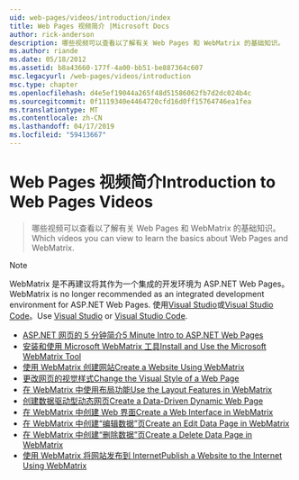 ```yaml
---
uid: web-pages/videos/introduction/index
title: Web Pages 视频简介 |Microsoft Docs
author: rick-anderson
description: 哪些视频可以查看以了解有关 Web Pages 和 WebMatrix 的基础知识。
ms.author: riande
ms.date: 05/18/2012
ms.assetid: b8a43660-177f-4a00-bb51-be887364c607
msc.legacyurl: /web-pages/videos/introduction
msc.type: chapter
ms.openlocfilehash: d4e5ef19044a265f48d51586062fb7d2dc024b4c
ms.sourcegitcommit: 0f1119340e4464720cfd16d0ff15764746ea1fea
ms.translationtype: MT
ms.contentlocale: zh-CN
ms.lasthandoff: 04/17/2019
ms.locfileid: "59413667"
---
```

# <a name="introduction-to-web-pages-videos"></a><span data-ttu-id="d6930-103">Web Pages 视频简介</span><span class="sxs-lookup"><span data-stu-id="d6930-103">Introduction to Web Pages Videos</span></span>

> <span data-ttu-id="d6930-104">哪些视频可以查看以了解有关 Web Pages 和 WebMatrix 的基础知识。</span><span class="sxs-lookup"><span data-stu-id="d6930-104">Which videos you can view to learn the basics about Web Pages and WebMatrix.</span></span>

> [!NOTE] 
> <span data-ttu-id="d6930-105">WebMatrix 是不再建议将其作为一个集成的开发环境为 ASP.NET Web Pages。</span><span class="sxs-lookup"><span data-stu-id="d6930-105">WebMatrix is no longer recommended as an integrated development environment for ASP.NET Web Pages.</span></span> <span data-ttu-id="d6930-106">使用[Visual Studio](xref:aspnet/web-pages/overview/getting-started/program-asp-net-web-pages-in-visual-studio)或[Visual Studio Code](https://code.visualstudio.com/)。</span><span class="sxs-lookup"><span data-stu-id="d6930-106">Use [Visual Studio](xref:aspnet/web-pages/overview/getting-started/program-asp-net-web-pages-in-visual-studio) or [Visual Studio Code](https://code.visualstudio.com/).</span></span>


- [<span data-ttu-id="d6930-107">ASP.NET 网页的 5 分钟简介</span><span class="sxs-lookup"><span data-stu-id="d6930-107">5 Minute Intro to ASP.NET Web Pages</span></span>](5-minute-introduction-to-aspnet-web-pages.md)
- [<span data-ttu-id="d6930-108">安装和使用 Microsoft WebMatrix 工具</span><span class="sxs-lookup"><span data-stu-id="d6930-108">Install and Use the Microsoft WebMatrix Tool</span></span>](install-and-use-the-microsoft-webmatrix-tool.md)
- [<span data-ttu-id="d6930-109">使用 WebMatrix 创建网站</span><span class="sxs-lookup"><span data-stu-id="d6930-109">Create a Website Using WebMatrix</span></span>](create-a-website-using-webmatrix.md)
- [<span data-ttu-id="d6930-110">更改网页的视觉样式</span><span class="sxs-lookup"><span data-stu-id="d6930-110">Change the Visual Style of a Web Page</span></span>](change-the-visual-style-of-a-web-page.md)
- [<span data-ttu-id="d6930-111">在 WebMatrix 中使用布局功能</span><span class="sxs-lookup"><span data-stu-id="d6930-111">Use the Layout Features in WebMatrix</span></span>](use-the-layout-features-in-webmatrix.md)
- [<span data-ttu-id="d6930-112">创建数据驱动型动态网页</span><span class="sxs-lookup"><span data-stu-id="d6930-112">Create a Data-Driven Dynamic Web Page</span></span>](create-a-data-driven-dynamic-web-page.md)
- [<span data-ttu-id="d6930-113">在 WebMatrix 中创建 Web 界面</span><span class="sxs-lookup"><span data-stu-id="d6930-113">Create a Web Interface in WebMatrix</span></span>](create-a-web-interface-in-webmatrix.md)
- [<span data-ttu-id="d6930-114">在 WebMatrix 中创建“编辑数据”页</span><span class="sxs-lookup"><span data-stu-id="d6930-114">Create an Edit Data Page in WebMatrix</span></span>](create-an-edit-data-page-in-webmatrix.md)
- [<span data-ttu-id="d6930-115">在 WebMatrix 中创建“删除数据”页</span><span class="sxs-lookup"><span data-stu-id="d6930-115">Create a Delete Data Page in WebMatrix</span></span>](create-a-delete-data-page-in-webmatrix.md)
- [<span data-ttu-id="d6930-116">使用 WebMatrix 将网站发布到 Internet</span><span class="sxs-lookup"><span data-stu-id="d6930-116">Publish a Website to the Internet Using WebMatrix</span></span>](publish-a-website-to-the-internet-using-webmatrix.md)
